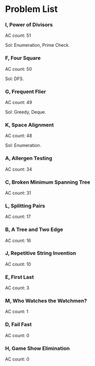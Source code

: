 # Problem List

### I, Power of Divisors

AC count: 51

Sol: Enumeration, Prime Check.

### F, Four Square

AC count: 50

Sol: DFS.

### G, Frequent Flier

AC count: 49

Sol: Greedy, Deque.

### K, Space Alignment

AC count: 48

Sol: Enumeration.

### A, Allergen Testing

AC count: 34

### C, Broken Minimum Spanning Tree

AC count: 31

### L, Splitting Pairs

AC count: 17

### B, A Tree and Two Edge

AC count: 16

### J, Repetitive String Invention

AC count: 10

### E, First Last

AC count: 3

### M, Who Watches the Watchmen?

AC count: 1

### D, Fail Fast

AC count: 0

### H, Game Show Elimination

AC count: 0

